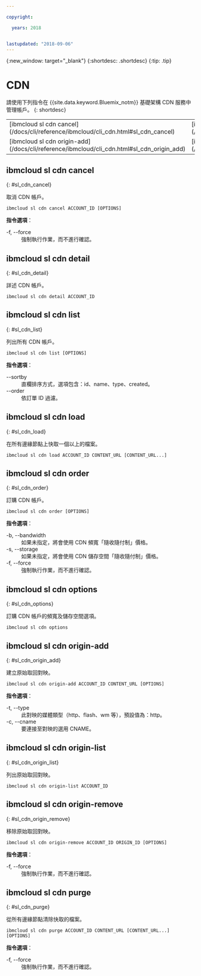 ```yaml
---

copyright:

  years: 2018


lastupdated: "2018-09-06"
---
```


{:new_window: target="_blank"}
{:shortdesc: .shortdesc}
{:tip: .tip}

# CDN

請使用下列指令在 {{site.data.keyword.Bluemix_notm}} 基礎架構 CDN 服務中管理帳戶。
{: shortdesc}

<table summary="按字母順序排序的 {{site.data.keyword.Bluemix_notm}} 基礎架構 CDN 指令，其鏈結提供指令的相關資訊">
 <thead>
 </thead>
 <tbody>
 <tr>
  <td>[ibmcloud sl cdn cancel](/docs/cli/reference/ibmcloud/cli_cdn.html#sl_cdn_cancel)</td>
  <td>[ibmcloud sl cdn detail](/docs/cli/reference/ibmcloud/cli_cdn.html#sl_cdn_detail)</td>
  <td>[ibmcloud sl cdn list](/docs/cli/reference/ibmcloud/cli_cdn.html#sl_cdn_list)</td>
  <td>[ibmcloud sl cdn load](/docs/cli/reference/ibmcloud/cli_cdn.html#sl_cdn_load)</td>
  <td>[ibmcloud sl cdn order](/docs/cli/reference/ibmcloud/cli_cdn.html#sl_cdn_order)</td>
  <td>[ibmcloud sl cdn options
](/docs/cli/reference/ibmcloud/cli_cdn.html#sl_cdn_options)</td>
   </tr>
 <tr>
  <td>[ibmcloud sl cdn origin-add](/docs/cli/reference/ibmcloud/cli_cdn.html#sl_cdn_origin_add)</td>
  <td>[ibmcloud sl cdn origin-list](/docs/cli/reference/ibmcloud/cli_cdn.html#sl_cdn_origin_list)</td>
  <td>[ibmcloud sl cdn origin-remove](/docs/cli/reference/ibmcloud/cli_cdn.html#sl_cdn_origin_remove)</td>
  <td>[ibmcloud sl cdn purge](/docs/cli/reference/ibmcloud/cli_cdn.html#sl_cdn_purge)</td>
  </tr>
   </tbody>
 </table>

 ## ibmcloud sl cdn cancel
{: #sl_cdn_cancel}

取消 CDN 帳戶。
```
ibmcloud sl cdn cancel ACCOUNT_ID [OPTIONS]
```

<strong>指令選項</strong>：
<dl>
<dt>-f, --force</dt>
<dd>強制執行作業，而不進行確認。</dd>
</dl>

## ibmcloud sl cdn detail
{: #sl_cdn_detail}

詳述 CDN 帳戶。
```
ibmcloud sl cdn detail ACCOUNT_ID
```

## ibmcloud sl cdn list
{: #sl_cdn_list}

列出所有 CDN 帳戶。
```
ibmcloud sl cdn list [OPTIONS]
```

<strong>指令選項</strong>：
<dl>
<dt>--sortby</dt>
<dd>直欄排序方式，選項包含：id、name、type、created。</dd>
<dt>--order</dt>
<dd>依訂單 ID 過濾。</dd>
</dl>

## ibmcloud sl cdn load
{: #sl_cdn_load}

在所有邊緣節點上快取一個以上的檔案。
```
ibmcloud sl cdn load ACCOUNT_ID CONTENT_URL [CONTENT_URL...]
```

## ibmcloud sl cdn order
{: #sl_cdn_order}

訂購 CDN 帳戶。
```
ibmcloud sl cdn order [OPTIONS]
```

<strong>指令選項</strong>：
<dl>
<dt>-b, --bandwidth</dt>
<dd>如果未指定，將會使用 CDN 頻寬「隨收隨付制」價格。</dd>
<dt>-s, --storage</dt>
<dd>如果未指定，將會使用 CDN 儲存空間「隨收隨付制」價格。</dd>
<dt>-f, --force</dt>
<dd>強制執行作業，而不進行確認。</dd>
</dl>

## ibmcloud sl cdn options
{: #sl_cdn_options}

訂購 CDN 帳戶的頻寬及儲存空間選項。
```
ibmcloud sl cdn options
```

## ibmcloud sl cdn origin-add
{: #sl_cdn_origin_add}

建立原始取回對映。
```
ibmcloud sl cdn origin-add ACCOUNT_ID CONTENT_URL [OPTIONS]
```

<strong>指令選項</strong>：
<dl>
<dt>-t, --type</dt>
<dd>此對映的媒體類型（http、flash、wm 等），預設值為：http。</dd>
<dt>-c, --cname</dt>
<dd>要連接至對映的選用 CNAME。</dd>
</dl>

## ibmcloud sl cdn origin-list
{: #sl_cdn_origin_list}

列出原始取回對映。
```
ibmcloud sl cdn origin-list ACCOUNT_ID
```

## ibmcloud sl cdn origin-remove
{: #sl_cdn_origin_remove}

移除原始取回對映。
```
ibmcloud sl cdn origin-remove ACCOUNT_ID ORIGIN_ID [OPTIONS]
```

<strong>指令選項</strong>：
<dl>
<dt>-f, --force</dt>
<dd>強制執行作業，而不進行確認。</dd>
</dl>

## ibmcloud sl cdn purge
{: #sl_cdn_purge}

從所有邊緣節點清除快取的檔案。
```
ibmcloud sl cdn purge ACCOUNT_ID CONTENT_URL [CONTENT_URL...] [OPTIONS]
```

<strong>指令選項</strong>：
<dl>
<dt>-f, --force</dt>
<dd>強制執行作業，而不進行確認。</dd>
</dl>
